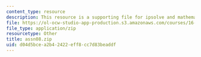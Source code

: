 ```yaml
---
content_type: resource
description: This resource is a supporting file for ipsolve and mathematical programming.
file: https://ol-ocw-studio-app-production.s3.amazonaws.com/courses/16-410-principles-of-autonomy-and-decision-making-fall-2010/d04d5bcea2b42422eff8cc7d83beaddf_assn08.zip
file_type: application/zip
resourcetype: Other
title: assn08.zip
uid: d04d5bce-a2b4-2422-eff8-cc7d83beaddf
---
```

